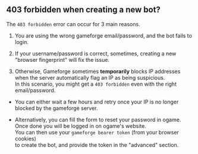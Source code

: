 ## 403 forbidden when creating a new bot?

The `403 forbidden` error can occur for 3 main reasons.

1. You are using the wrong gameforge email/password, and the bot fails to login.

2. If your username/password is correct, sometimes, creating a new "browser fingerprint" will fix the issue.

3. Otherwise, Gameforge sometimes **temporarily** blocks IP addresses when the server automatically flag an IP as being suspicious.  
In this scenario, you might get a `403 forbidden` even with the right email/password.  

  - You can either wait a few hours and retry once your IP is no longer blocked by the gameforge server.  

  - Alternatively, you can fill the form to reset your password in ogame.  
  Once done you will be logged in on ogame's website.  
  You can then use your `gameforge bearer token` (from your browser cookies)  
  to create the bot, and provide the token in the "advanced" section.